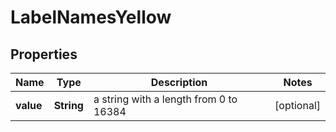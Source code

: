 # LabelNamesYellow

## Properties
Name | Type | Description | Notes
------------ | ------------- | ------------- | -------------
**value** | **String** | a string with a length from 0 to 16384 |  [optional]
